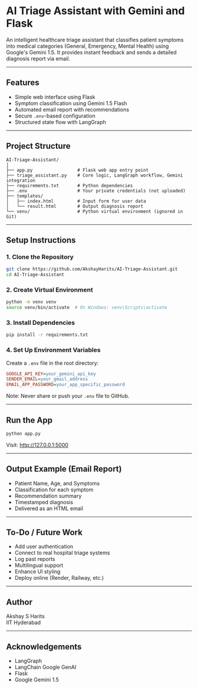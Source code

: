 # AI Triage Assistant with Gemini and Flask

An intelligent healthcare triage assistant that classifies patient symptoms into medical categories (General, Emergency, Mental Health) using Google's Gemini 1.5. It provides instant feedback and sends a detailed diagnosis report via email.

---

## Features

- Simple web interface using Flask  
- Symptom classification using Gemini 1.5 Flash  
- Automated email report with recommendations  
- Secure `.env`-based configuration  
- Structured state flow with LangGraph  

---

## Project Structure

```
AI-Triage-Assistant/
│
├── app.py                 # Flask web app entry point
├── triage_assistant.py    # Core logic, LangGraph workflow, Gemini integration
├── requirements.txt       # Python dependencies
├── .env                   # Your private credentials (not uploaded)
├── templates/
│   ├── index.html         # Input form for user data
│   └── result.html        # Output diagnosis report
└── venv/                  # Python virtual environment (ignored in Git)
```

---

## Setup Instructions

### 1. Clone the Repository

```bash
git clone https://github.com/AkshayHarits/AI-Triage-Assistant.git
cd AI-Triage-Assistant
```

### 2. Create Virtual Environment

```bash
python -m venv venv
source venv/bin/activate  # On Windows: venv\Scripts\activate
```

### 3. Install Dependencies

```bash
pip install -r requirements.txt
```

### 4. Set Up Environment Variables

Create a `.env` file in the root directory:

```ini
GOOGLE_API_KEY=your_gemini_api_key
SENDER_EMAIL=your_gmail_address
EMAIL_APP_PASSWORD=your_app_specific_password
```

Note: Never share or push your `.env` file to GitHub.

---

## Run the App

```bash
python app.py
```

Visit: http://127.0.0.1:5000

---

## Output Example (Email Report)

- Patient Name, Age, and Symptoms  
- Classification for each symptom  
- Recommendation summary  
- Timestamped diagnosis  
- Delivered as an HTML email

---

## To-Do / Future Work

- Add user authentication  
- Connect to real hospital triage systems  
- Log past reports  
- Multilingual support  
- Enhance UI styling  
- Deploy online (Render, Railway, etc.)

---

## Author

Akshay S Harits  
IIT Hyderabad

---

## Acknowledgements

- LangGraph  
- LangChain Google GenAI  
- Flask  
- Google Gemini 1.5
